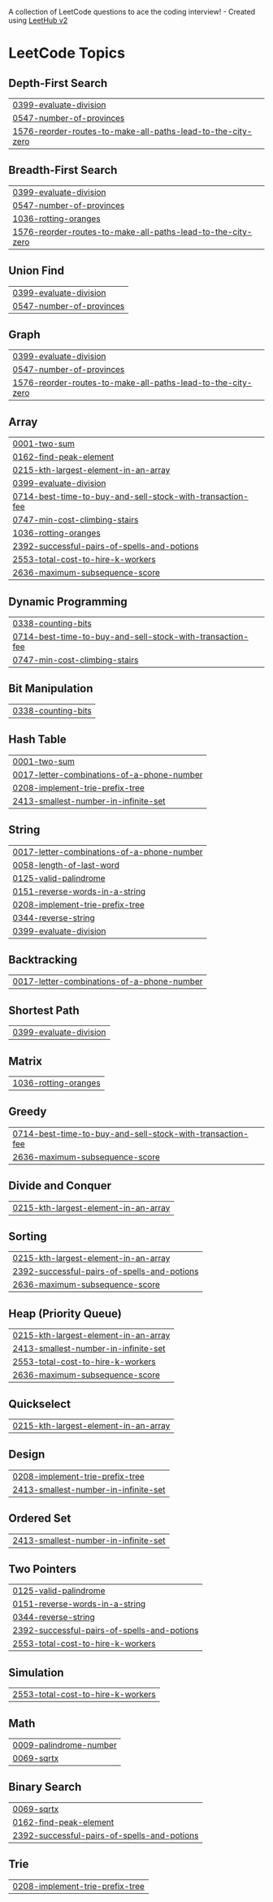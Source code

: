 A collection of LeetCode questions to ace the coding interview! - Created using [LeetHub v2](https://github.com/arunbhardwaj/LeetHub-2.0)
<!---LeetCode Topics Start-->
# LeetCode Topics
## Depth-First Search
|  |
| ------- |
| [0399-evaluate-division](https://github.com/Saiyyam24/leethub/tree/master/0399-evaluate-division) |
| [0547-number-of-provinces](https://github.com/Saiyyam24/leethub/tree/master/0547-number-of-provinces) |
| [1576-reorder-routes-to-make-all-paths-lead-to-the-city-zero](https://github.com/Saiyyam24/leethub/tree/master/1576-reorder-routes-to-make-all-paths-lead-to-the-city-zero) |
## Breadth-First Search
|  |
| ------- |
| [0399-evaluate-division](https://github.com/Saiyyam24/leethub/tree/master/0399-evaluate-division) |
| [0547-number-of-provinces](https://github.com/Saiyyam24/leethub/tree/master/0547-number-of-provinces) |
| [1036-rotting-oranges](https://github.com/Saiyyam24/leethub/tree/master/1036-rotting-oranges) |
| [1576-reorder-routes-to-make-all-paths-lead-to-the-city-zero](https://github.com/Saiyyam24/leethub/tree/master/1576-reorder-routes-to-make-all-paths-lead-to-the-city-zero) |
## Union Find
|  |
| ------- |
| [0399-evaluate-division](https://github.com/Saiyyam24/leethub/tree/master/0399-evaluate-division) |
| [0547-number-of-provinces](https://github.com/Saiyyam24/leethub/tree/master/0547-number-of-provinces) |
## Graph
|  |
| ------- |
| [0399-evaluate-division](https://github.com/Saiyyam24/leethub/tree/master/0399-evaluate-division) |
| [0547-number-of-provinces](https://github.com/Saiyyam24/leethub/tree/master/0547-number-of-provinces) |
| [1576-reorder-routes-to-make-all-paths-lead-to-the-city-zero](https://github.com/Saiyyam24/leethub/tree/master/1576-reorder-routes-to-make-all-paths-lead-to-the-city-zero) |
## Array
|  |
| ------- |
| [0001-two-sum](https://github.com/Saiyyam24/leethub/tree/master/0001-two-sum) |
| [0162-find-peak-element](https://github.com/Saiyyam24/leethub/tree/master/0162-find-peak-element) |
| [0215-kth-largest-element-in-an-array](https://github.com/Saiyyam24/leethub/tree/master/0215-kth-largest-element-in-an-array) |
| [0399-evaluate-division](https://github.com/Saiyyam24/leethub/tree/master/0399-evaluate-division) |
| [0714-best-time-to-buy-and-sell-stock-with-transaction-fee](https://github.com/Saiyyam24/leethub/tree/master/0714-best-time-to-buy-and-sell-stock-with-transaction-fee) |
| [0747-min-cost-climbing-stairs](https://github.com/Saiyyam24/leethub/tree/master/0747-min-cost-climbing-stairs) |
| [1036-rotting-oranges](https://github.com/Saiyyam24/leethub/tree/master/1036-rotting-oranges) |
| [2392-successful-pairs-of-spells-and-potions](https://github.com/Saiyyam24/leethub/tree/master/2392-successful-pairs-of-spells-and-potions) |
| [2553-total-cost-to-hire-k-workers](https://github.com/Saiyyam24/leethub/tree/master/2553-total-cost-to-hire-k-workers) |
| [2636-maximum-subsequence-score](https://github.com/Saiyyam24/leethub/tree/master/2636-maximum-subsequence-score) |
## Dynamic Programming
|  |
| ------- |
| [0338-counting-bits](https://github.com/Saiyyam24/leethub/tree/master/0338-counting-bits) |
| [0714-best-time-to-buy-and-sell-stock-with-transaction-fee](https://github.com/Saiyyam24/leethub/tree/master/0714-best-time-to-buy-and-sell-stock-with-transaction-fee) |
| [0747-min-cost-climbing-stairs](https://github.com/Saiyyam24/leethub/tree/master/0747-min-cost-climbing-stairs) |
## Bit Manipulation
|  |
| ------- |
| [0338-counting-bits](https://github.com/Saiyyam24/leethub/tree/master/0338-counting-bits) |
## Hash Table
|  |
| ------- |
| [0001-two-sum](https://github.com/Saiyyam24/leethub/tree/master/0001-two-sum) |
| [0017-letter-combinations-of-a-phone-number](https://github.com/Saiyyam24/leethub/tree/master/0017-letter-combinations-of-a-phone-number) |
| [0208-implement-trie-prefix-tree](https://github.com/Saiyyam24/leethub/tree/master/0208-implement-trie-prefix-tree) |
| [2413-smallest-number-in-infinite-set](https://github.com/Saiyyam24/leethub/tree/master/2413-smallest-number-in-infinite-set) |
## String
|  |
| ------- |
| [0017-letter-combinations-of-a-phone-number](https://github.com/Saiyyam24/leethub/tree/master/0017-letter-combinations-of-a-phone-number) |
| [0058-length-of-last-word](https://github.com/Saiyyam24/leethub/tree/master/0058-length-of-last-word) |
| [0125-valid-palindrome](https://github.com/Saiyyam24/leethub/tree/master/0125-valid-palindrome) |
| [0151-reverse-words-in-a-string](https://github.com/Saiyyam24/leethub/tree/master/0151-reverse-words-in-a-string) |
| [0208-implement-trie-prefix-tree](https://github.com/Saiyyam24/leethub/tree/master/0208-implement-trie-prefix-tree) |
| [0344-reverse-string](https://github.com/Saiyyam24/leethub/tree/master/0344-reverse-string) |
| [0399-evaluate-division](https://github.com/Saiyyam24/leethub/tree/master/0399-evaluate-division) |
## Backtracking
|  |
| ------- |
| [0017-letter-combinations-of-a-phone-number](https://github.com/Saiyyam24/leethub/tree/master/0017-letter-combinations-of-a-phone-number) |
## Shortest Path
|  |
| ------- |
| [0399-evaluate-division](https://github.com/Saiyyam24/leethub/tree/master/0399-evaluate-division) |
## Matrix
|  |
| ------- |
| [1036-rotting-oranges](https://github.com/Saiyyam24/leethub/tree/master/1036-rotting-oranges) |
## Greedy
|  |
| ------- |
| [0714-best-time-to-buy-and-sell-stock-with-transaction-fee](https://github.com/Saiyyam24/leethub/tree/master/0714-best-time-to-buy-and-sell-stock-with-transaction-fee) |
| [2636-maximum-subsequence-score](https://github.com/Saiyyam24/leethub/tree/master/2636-maximum-subsequence-score) |
## Divide and Conquer
|  |
| ------- |
| [0215-kth-largest-element-in-an-array](https://github.com/Saiyyam24/leethub/tree/master/0215-kth-largest-element-in-an-array) |
## Sorting
|  |
| ------- |
| [0215-kth-largest-element-in-an-array](https://github.com/Saiyyam24/leethub/tree/master/0215-kth-largest-element-in-an-array) |
| [2392-successful-pairs-of-spells-and-potions](https://github.com/Saiyyam24/leethub/tree/master/2392-successful-pairs-of-spells-and-potions) |
| [2636-maximum-subsequence-score](https://github.com/Saiyyam24/leethub/tree/master/2636-maximum-subsequence-score) |
## Heap (Priority Queue)
|  |
| ------- |
| [0215-kth-largest-element-in-an-array](https://github.com/Saiyyam24/leethub/tree/master/0215-kth-largest-element-in-an-array) |
| [2413-smallest-number-in-infinite-set](https://github.com/Saiyyam24/leethub/tree/master/2413-smallest-number-in-infinite-set) |
| [2553-total-cost-to-hire-k-workers](https://github.com/Saiyyam24/leethub/tree/master/2553-total-cost-to-hire-k-workers) |
| [2636-maximum-subsequence-score](https://github.com/Saiyyam24/leethub/tree/master/2636-maximum-subsequence-score) |
## Quickselect
|  |
| ------- |
| [0215-kth-largest-element-in-an-array](https://github.com/Saiyyam24/leethub/tree/master/0215-kth-largest-element-in-an-array) |
## Design
|  |
| ------- |
| [0208-implement-trie-prefix-tree](https://github.com/Saiyyam24/leethub/tree/master/0208-implement-trie-prefix-tree) |
| [2413-smallest-number-in-infinite-set](https://github.com/Saiyyam24/leethub/tree/master/2413-smallest-number-in-infinite-set) |
## Ordered Set
|  |
| ------- |
| [2413-smallest-number-in-infinite-set](https://github.com/Saiyyam24/leethub/tree/master/2413-smallest-number-in-infinite-set) |
## Two Pointers
|  |
| ------- |
| [0125-valid-palindrome](https://github.com/Saiyyam24/leethub/tree/master/0125-valid-palindrome) |
| [0151-reverse-words-in-a-string](https://github.com/Saiyyam24/leethub/tree/master/0151-reverse-words-in-a-string) |
| [0344-reverse-string](https://github.com/Saiyyam24/leethub/tree/master/0344-reverse-string) |
| [2392-successful-pairs-of-spells-and-potions](https://github.com/Saiyyam24/leethub/tree/master/2392-successful-pairs-of-spells-and-potions) |
| [2553-total-cost-to-hire-k-workers](https://github.com/Saiyyam24/leethub/tree/master/2553-total-cost-to-hire-k-workers) |
## Simulation
|  |
| ------- |
| [2553-total-cost-to-hire-k-workers](https://github.com/Saiyyam24/leethub/tree/master/2553-total-cost-to-hire-k-workers) |
## Math
|  |
| ------- |
| [0009-palindrome-number](https://github.com/Saiyyam24/leethub/tree/master/0009-palindrome-number) |
| [0069-sqrtx](https://github.com/Saiyyam24/leethub/tree/master/0069-sqrtx) |
## Binary Search
|  |
| ------- |
| [0069-sqrtx](https://github.com/Saiyyam24/leethub/tree/master/0069-sqrtx) |
| [0162-find-peak-element](https://github.com/Saiyyam24/leethub/tree/master/0162-find-peak-element) |
| [2392-successful-pairs-of-spells-and-potions](https://github.com/Saiyyam24/leethub/tree/master/2392-successful-pairs-of-spells-and-potions) |
## Trie
|  |
| ------- |
| [0208-implement-trie-prefix-tree](https://github.com/Saiyyam24/leethub/tree/master/0208-implement-trie-prefix-tree) |
<!---LeetCode Topics End-->